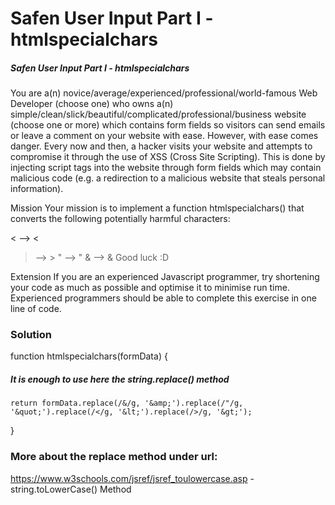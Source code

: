 # Safen User Input Part I - htmlspecialchars

##### Safen User Input Part I - htmlspecialchars

You are a(n) novice/average/experienced/professional/world-famous Web Developer (choose one) who owns a(n) simple/clean/slick/beautiful/complicated/professional/business website (choose one or more) which contains form fields so visitors can send emails or leave a comment on your website with ease. However, with ease comes danger. Every now and then, a hacker visits your website and attempts to compromise it through the use of XSS (Cross Site Scripting). This is done by injecting script tags into the website through form fields which may contain malicious code (e.g. a redirection to a malicious website that steals personal information).

Mission
Your mission is to implement a function htmlspecialchars() that converts the following potentially harmful characters:

< --> &lt;

> --> &gt;
> " --> &quot;
> & --> &amp;
> Good luck :D

Extension
If you are an experienced Javascript programmer, try shortening your code as much as possible and optimise it to minimise run time. Experienced programmers should be able to complete this exercise in one line of code.

### Solution

function htmlspecialchars(formData) {

##### It is enough to use here the string.replace() method

    return formData.replace(/&/g, '&amp;').replace(/"/g, '&quot;').replace(/</g, '&lt;').replace(/>/g, '&gt;');

}

### More about the replace method under url:

https://www.w3schools.com/jsref/jsref_toulowercase.asp - string.toLowerCase() Method
